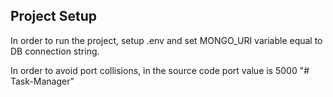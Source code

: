 ## Project Setup

In order to run the project, setup .env and set MONGO_URI variable equal to DB connection string.

In order to avoid port collisions, in the source code port value is 5000
"# Task-Manager" 
